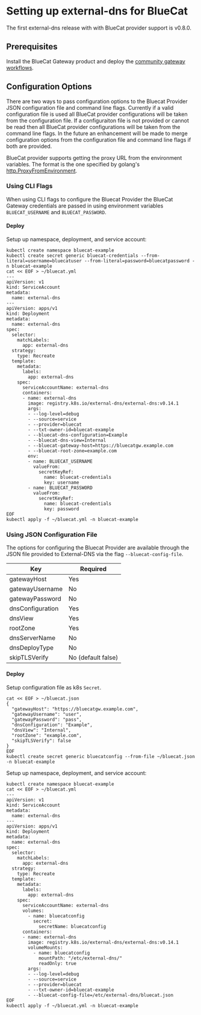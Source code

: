 # Setting up external-dns for BlueCat

The first external-dns release with with BlueCat provider support is v0.8.0.

## Prerequisites
Install the BlueCat Gateway product and deploy the [community gateway workflows](https://github.com/bluecatlabs/gateway-workflows).

## Configuration Options

There are two ways to pass configuration options to the Bluecat Provider JSON configuration file and command line flags. Currently if a valid configuration file is used all
BlueCat provider configurations will be taken from the configuration file. If a configuraiton file is not provided or cannot be read then all BlueCat provider configurations will
be taken from the command line flags. In the future an enhancement will be made to merge configuration options from the configuration file and command line flags if both are provided.

BlueCat provider supports getting the proxy URL from the environment variables. The format is the one specified by golang's [http.ProxyFromEnvironment](https://pkg.go.dev/net/http#ProxyFromEnvironment).

### Using CLI Flags
When using CLI flags to configure the Bluecat Provider the BlueCat Gateway credentials are passed in using environment variables `BLUECAT_USERNAME` and `BLUECAT_PASSWORD`.

#### Deploy
Setup up namespace, deployment, and service account:
```
kubectl create namespace bluecat-example
kubectl create secret generic bluecat-credentials --from-literal=username=bluecatuser --from-literal=password=bluecatpassword -n bluecat-example
cat << EOF > ~/bluecat.yml
---
apiVersion: v1
kind: ServiceAccount
metadata:
  name: external-dns
---
apiVersion: apps/v1
kind: Deployment
metadata:
  name: external-dns
spec:
  selector:
    matchLabels:
      app: external-dns
  strategy:
    type: Recreate
  template:
    metadata:
      labels:
        app: external-dns
    spec:
      serviceAccountName: external-dns
      containers:
      - name: external-dns
        image: registry.k8s.io/external-dns/external-dns:v0.14.1
        args:
        - --log-level=debug
        - --source=service
        - --provider=bluecat
        - --txt-owner-id=bluecat-example
        - --bluecat-dns-configuration=Example
        - --bluecat-dns-view=Internal
        - --bluecat-gateway-host=https://bluecatgw.example.com
        - --bluecat-root-zone=example.com
        env:
        - name: BLUECAT_USERNAME
          valueFrom:
            secretKeyRef:
              name: bluecat-credentials
              key: username
        - name: BLUECAT_PASSWORD
          valueFrom:
            secretKeyRef:
              name: bluecat-credentials
              key: password
EOF
kubectl apply -f ~/bluecat.yml -n bluecat-example
```


### Using JSON Configuration File
The options for configuring the Bluecat Provider are available through the JSON file provided to External-DNS via the flag `--bluecat-config-file`.

| Key               | Required           |
| ----------------- | ------------------ |
| gatewayHost       | Yes                |
| gatewayUsername   | No                 |
| gatewayPassword   | No                 |
| dnsConfiguration  | Yes                |
| dnsView           | Yes                |
| rootZone          | Yes                |
| dnsServerName     | No                 |
| dnsDeployType     | No                 |
| skipTLSVerify     | No (default false) |

#### Deploy
Setup configuration file as k8s `Secret`.
```
cat << EOF > ~/bluecat.json
{
  "gatewayHost": "https://bluecatgw.example.com",
  "gatewayUsername": "user",
  "gatewayPassword": "pass",
  "dnsConfiguration": "Example",
  "dnsView": "Internal",
  "rootZone": "example.com",
  "skipTLSVerify": false
}
EOF
kubectl create secret generic bluecatconfig --from-file ~/bluecat.json -n bluecat-example
```

Setup up namespace, deployment, and service account:
```
kubectl create namespace bluecat-example
cat << EOF > ~/bluecat.yml
---
apiVersion: v1
kind: ServiceAccount
metadata:
  name: external-dns
---
apiVersion: apps/v1
kind: Deployment
metadata:
  name: external-dns
spec:
  selector:
    matchLabels:
      app: external-dns
  strategy:
    type: Recreate
  template:
    metadata:
      labels:
        app: external-dns
    spec:
      serviceAccountName: external-dns
      volumes:
        - name: bluecatconfig
          secret:
            secretName: bluecatconfig
      containers:
      - name: external-dns
        image: registry.k8s.io/external-dns/external-dns:v0.14.1
        volumeMounts:
          - name: bluecatconfig
            mountPath: "/etc/external-dns/"
            readOnly: true
        args:
        - --log-level=debug
        - --source=service
        - --provider=bluecat
        - --txt-owner-id=bluecat-example
        - --bluecat-config-file=/etc/external-dns/bluecat.json
EOF
kubectl apply -f ~/bluecat.yml -n bluecat-example
```
